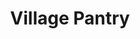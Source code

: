 ---
title: "Village Pantry"
url: /indianapolis/village-pantry-south-state-avenue/
shop: Lebensmittel
---